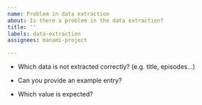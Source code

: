 ```yaml
---
name: Problem in data extraction
about: Is there a problem in the data extraction?
title: ''
labels: data-extraction
assignees: manami-project

---
```


<!---
Please read the FAQ first:
https://github.com/manami-project/anime-offline-database/blob/master/.github/CONTRIBUTING.md#faq
--->

* Which data is not extracted correctly? (e.g. title, episodes...)


* Can you provide an example entry?


* Which value is expected?